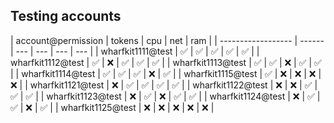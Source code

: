 ## Testing accounts

| account@permission | tokens | cpu | net | ram |
| ------------------ | ------ | --- | --- | --- | --- |
| wharfkit1111@test  | ✅     | ✅  | ✅  | ✅  | ✅  |
| wharfkit1112@test  | ✅     | ❌  | ✅  | ✅  | ✅  |
| wharfkit1113@test  | ✅     | ✅  | ❌  | ✅  | ✅  |
| wharfkit1114@test  | ✅     | ✅  | ✅  | ❌  | ✅  |
| wharfkit1115@test  | ✅     | ❌  | ❌  | ❌  | ❌  |
| wharfkit1121@test  | ❌     | ✅  | ✅  | ✅  | ✅  |
| wharfkit1122@test  | ❌     | ❌  | ✅  | ✅  | ✅  |
| wharfkit1123@test  | ❌     | ✅  | ❌  | ✅  | ✅  |
| wharfkit1124@test  | ❌     | ✅  | ✅  | ❌  | ✅  |
| wharfkit1125@test  | ❌     | ❌  | ❌  | ❌  | ❌  |
